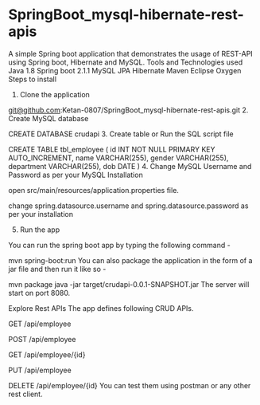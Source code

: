 # SpringBoot_mysql-hibernate-rest-apis 
A simple Spring boot application that demonstrates the usage of REST-API using Spring boot, Hibernate and MySQL.
Tools and Technologies used
Java 1.8
Spring boot 2.1.1
MySQL
JPA
Hibernate
Maven
Eclipse Oxygen
Steps to install
1. Clone the application

git@github.com:Ketan-0807/SpringBoot_mysql-hibernate-rest-apis.git
2. Create MySQL database

CREATE DATABASE crudapi
3. Create table or Run the SQL script file

CREATE TABLE tbl_employee
(
	id INT NOT NULL PRIMARY KEY AUTO_INCREMENT,
    	name VARCHAR(255),
    	gender VARCHAR(255),
    	department VARCHAR(255),
    	dob DATE
)
4. Change MySQL Username and Password as per your MySQL Installation

open src/main/resources/application.properties file.

change spring.datasource.username and spring.datasource.password as per your installation

5. Run the app

You can run the spring boot app by typing the following command -

mvn spring-boot:run
You can also package the application in the form of a jar file and then run it like so -

mvn package
java -jar target/crudapi-0.0.1-SNAPSHOT.jar
The server will start on port 8080.

Explore Rest APIs
The app defines following CRUD APIs.

GET /api/employee

POST /api/employee

GET /api/employee/{id}

PUT /api/employee

DELETE /api/employee/{id}
You can test them using postman or any other rest client.
